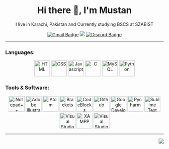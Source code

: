 <h1 align='center'> Hi there 👋, I'm Mustan </h1>
<p align='center'>
I live in Karachi, Pakistan and Currently studying BSCS at SZABIST
</p>  

<p align='center'>
<a href="mailto:mmmustanali@gmail.com"><img src="https://img.shields.io/badge/Gmail-EA4335?logo=gmail&logoColor=fff&style=for-the-badge" alt="Gmail Badge"></a>
<a href="https://steamcommunity.com/id/_haxor"><img src="https://img.shields.io/badge/Steam-000?logo=steam&logoColor=fff&style=for-the-badge"></a>
<a href="https://discordapp.com/users/510412302525267969"><img src="https://img.shields.io/badge/Discord-5865F2?logo=discord&logoColor=fff&style=for-the-badge" alt="Discord Badge"></a>
</p>

<hr>

<h3>Languages:</h3>
<p align="center">
<img src="https://github.com/mustan-ali/logo/blob/main/html.png" title="HTML" width="50" height="50"/>
<img src="https://github.com/mustan-ali/logo/blob/main/css.png" title="CSS" width="50" height="50"/>
<img src="https://github.com/mustan-ali/logo/blob/main/javascript.png" title="Javascript" width="50" height="50"/>  
<img src="https://github.com/mustan-ali/logo/blob/main/c.png" title="C" width="50" height="50"/>
<img src="https://github.com/mustan-ali/logo/blob/main/mysql.png" title="MySQL" width="50" height="50"/> 
<img src="https://github.com/mustan-ali/logo/blob/main/python.png" title="Python" width="50" height="50"/> 
</p>

<h3>Tools & Software:</h3>
<p align="center">
<img src="https://github.com/mustan-ali/logo/blob/main/Notepad%2B%2B.png" title="Notepad++" width="50" height="50"/>
<img src="https://github.com/mustan-ali/logo/blob/main/adobeillustrator.png" title="Adobe Illustrator" width="50" height="50"/>
<img src="https://github.com/mustan-ali/logo/blob/main/atom.png" title="Atom" width="50" height="50"/>  
<img src="https://github.com/mustan-ali/logo/blob/main/brackets.png" title="Brackets" width="50" height="50"/>
<img src="https://github.com/mustan-ali/logo/blob/main/codeblocks.png" title="CodeBlocks" width="50" height="50"/>
<img src="https://github.com/mustan-ali/logo/blob/main/github.png" title="Github" width="50" height="50"/>
<img src="https://github.com/mustan-ali/logo/blob/main/googledevtool.png" title="Google Developer Tool" width="50" height="50"/>
<img src="https://github.com/mustan-ali/logo/blob/main/pycharm.png" title="Pycharm" width="50" height="50"/>  
<img src="https://github.com/mustan-ali/logo/blob/main/sublimetext.png" title="Sublime Text" width="50" height="50"/>
<img src="https://github.com/mustan-ali/logo/blob/main/vscode.png" title="Visual Studio Code" width="50" height="50"/>   
<img src="https://github.com/mustan-ali/logo/blob/main/xampp.png" title="XAMPP" width="50" height="50"/>
<img src="https://github.com/mustan-ali/logo/blob/main/visualstudio.png" title="Visual Studio" width="50" height="50"/>
</p>

<hr>

<p align='right'>
<a href="https://visitorbadge.io/status?path=https%3A%2F%2Fgithub.com%2Fmustan-ali"><img src="https://api.visitorbadge.io/api/visitors?path=https%3A%2F%2Fgithub.com%2Fmustan-ali&label=Profile%20Views&countColor=%23697689&style=flat-square" /></a>
</p>
